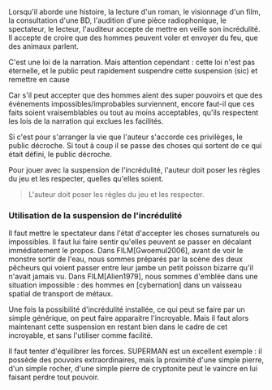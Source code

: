 <!-- Page: #623 La suspension de l'incrédulité -->

Lorsqu'il aborde une histoire, la lecture d'un roman, le visionnage d'un film, la consultation d'une BD, l'audition d'une pièce radiophonique, le spectateur, le lecteur, l'auditeur accepte de mettre en veille son incrédulité. Il accepte de croire que des hommes peuvent voler et envoyer du feu, que des animaux parlent.

C'est une loi de la narration. Mais attention cependant : cette loi n'est pas éternelle, et le public peut rapidement suspendre cette suspension (sic) et remettre en cause 

Car s'il peut accepter que des hommes aient des super pouvoirs et que des évènements impossibles/improbables  surviennent, encore faut-il que ces faits soient vraisemblables ou tout au moins acceptables, qu'ils respectent les lois de la narration qui exclues les facilités. 

Si c'est pour s'arranger la vie que l'auteur s'accorde ces privilèges, le public décroche. Si tout à coup il se passe des choses qui sortent de ce qui était défini, le public décroche. 

Pour jouer avec la suspension de l'incrédulité, l'auteur doit poser les règles du jeu et les respecter, quelles qu'elles soient.

> L'auteur doit poser les règles du jeu et les respecter.

### Utilisation de la suspension de l'incrédulité

Il faut mettre le spectateur dans l'état d'accepter les choses surnaturels ou impossibles. Il faut lui faire sentir qu'elles peuvent se passer en décalant immédiatement le propos. Dans FILM[Gwoemul2006], avant de voir le monstre sortir de l'eau, nous sommes préparés par la scène des deux pêcheurs qui voient passer entre leur jambe un petit poisson bizarre qu'il n'avait jamais vu. Dans FILM[Alien1979], nous sommes d'emblée dans une situation impossible : des hommes en [cybernation] dans un vaisseau spatial de transport de métaux.

Une fois la possibilité d'incrédulité installée, ce qui peut se faire par un simple générique, on peut faire apparaitre l'incroyable. Mais il faut alors maintenant cette suspension en restant bien dans le cadre de cet incroyable, et sans l'utiliser comme facilité. 

Il faut tenter d'équilibrer les forces. SUPERMAN est un excellent exemple : il possède des pouvoirs extraordinaires, mais la proximité d'une simple pierre, d'un simple rocher, d'une simple pierre de cryptonite peut le vaincre en lui faisant perdre tout pouvoir.